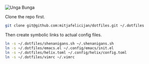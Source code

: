 ![Unga Bunga](https://github.com/mitjafelicijan/dotfiles/assets/296714/2ea7852a-8297-40c4-a9b1-0f6cba6c701f)

Clone the repo first.

```sh
git clone git@github.com:mitjafelicijan/dotfiles.git ~/.dotfiles
```

Then create symbolic links to actual config files.

```sh
ln -s ~/.dotfiles/shenanigans.sh ~/.shenanigans.sh
ln -s ~/.dotfiles/emacs.el ~/.config/emacs/init.el
ln -s ~/.dotfiles/helix.toml ~/.config/helix/config.toml
ln -s ~/.dotfiles/vimrc ~/.vimrc
```
